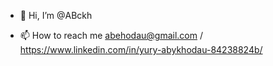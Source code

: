 - 👋 Hi, I’m @ABckh
<!-- - 📕 I'm currently studying computer science at SMK University -->
<!-- - 👀 I’m interested in Web Development -->
<!-- - 🌱 I’m currently learning Java -->
<!-- - 👨🏻‍💻 I'm currently searching for an internship and open for offers -->
- 📫 How to reach me abehodau@gmail.com / https://www.linkedin.com/in/yury-abykhodau-84238824b/

<!---
ABckh/ABckh is a ✨ special ✨ repository because its `README.md` (this file) appears on your GitHub profile.
You can click the Preview link to take a look at your changes.
--->
